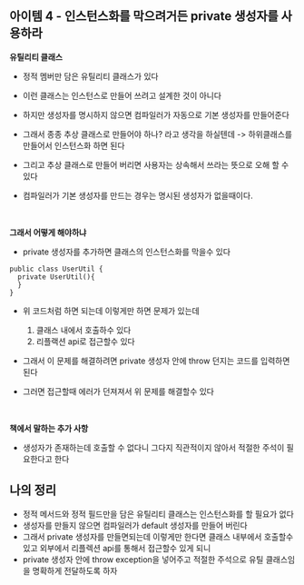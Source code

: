 ## 아이템 4 - 인스턴스화를 막으려거든 private 생성자를 사용하라

**유틸리티 클래스**
- 정적 멤버만 담은 유틸리티 클래스가 있다
- 이런 클래스는 인스턴스로 만들어 쓰려고 설계한 것이 아니다
- 하지만 생성자를 명시하지 않으면 컴파일러가 자동으로 기본 생성자를 만들어준다
- 그래서 종종 추상 클래스로 만들어야 하나? 라고 생각을 하실텐데 -> 하위클래스를 만들어서 인스턴스화 하면 된다
- 그리고 추상 클래스로 만들어 버리면 사용자는 상속해서 쓰라는 뜻으로 오해 할 수 있다

- 컴파일러가 기본 생성자를 만드는 경우는 명시된 생성자가 없을때이다.

<br/>

**그래서 어떻게 해야하냐**
- private 생성자를 추가하면 클래스의 인스턴스화를 막을수 있다
```
public class UserUtil {
  private UserUtil(){
  }
}
```

- 위 코드처럼 하면 되는데 이렇게만 하면 문제가 있는데
  1. 클래스 내에서 호출하수 있다
  2. 리플랙션 api로 접근할수 있다
 
- 그래서 이 문제를 해결하려면 private 생성자 안에 throw 던지는 코드를 입력하면 된다
- 그러면 접근할때 에러가 던져져서 위 문제를 해결할수 있다

<br/>

**책에서 말하는 추가 사항**
- 생성자가 존재하는데 호출할 수 없다니 그다지 직관적이지 않아서 적절한 주석이 필요한다고 한다

## 나의 정리
- 정적 메서드와 정적 필드만을 담은 유틸리티 클래스는 인스턴스화를 할 필요가 없다
- 생성자를 만들지 않으면 컴파일러가 default 생성자를 만들어 버린다
- 그래서 private  생성자를 만들면되는데 이렇게만 한다면 클래스 내부에서 호출할수 있고 외부에서 리플렉션 api를 통해서 접근할수 있게 되니
- private 생성자 안에 throw exception을 넣어주고 적절한 주석으로 유틸 클래스임을 명확하게 전달하도록 하자
